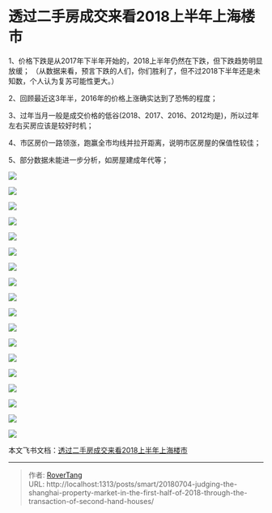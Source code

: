 # 透过二手房成交来看2018上半年上海楼市


1、价格下跌是从2017年下半年开始的，2018上半年仍然在下跌，但下跌趋势明显放缓； （从数据来看，预言下跌的人们，你们胜利了，但不过2018下半年还是未知数，个人认为复苏可能性更大。）

2、回顾最近这3年半，2016年的价格上涨确实达到了恐怖的程度；

3、过年当月一般是成交价格的低谷(2018、2017、2016、2012均是)，所以过年左右买房应该是较好时机；

4、市区房价一路领涨，跑赢全市均线并拉开距离，说明市区房屋的保值性较佳；

5、部分数据未能进一步分析，如房屋建成年代等；

![](assets/boxcnuyQfIdxl14kVNFqfKPWqdh.jpeg)

![](assets/boxcnTD2lPkhMpuxm7EONYgNAtf.jpeg)

![](assets/boxcnSAUmffxMtYIYDyg7xq9Z3w.jpeg)

![](assets/boxcncBdG3n00WJ5DNhRaaW0tMh.jpeg)

![](assets/boxcn66IBKOgYnDUprZH1BKrY5b.jpeg)

![](assets/boxcn6xnUxYuVEcdqLjehzc1OIf.jpeg)

![](assets/boxcn6n11vNrQ3Vq6OGYDGvjP1f.jpeg)

![](assets/boxcnQNZQaYStKVh2lPLfx5c1bg.jpeg)

![](assets/boxcn9q61Enhew3A7ceA1bQfMrb.jpeg)

![](assets/boxcnWbEld1Qv9HhrkRgxEEJ6Zb.jpeg)

![](assets/boxcn1Y7jZAUUXJ3dvgbIP5mHAg.jpeg)

![](assets/boxcnoDwcQ36eD8WCCDs9cBMQXg.jpeg)

![](assets/boxcnNjhcdLVaYflXabKfWOVwxw.jpeg)

![](assets/boxcncpmvS5ZJ8b9yDu9sGADx2b.jpeg)

![](assets/boxcnqpiHTDbQPBUwi4rnFGL1wZ.jpeg)

![](assets/boxcnbN7IpQBBQOKAmpo3jZxZ1b.jpeg)

![](assets/boxcnKKem6WOPRPnk5J3JudK2Tc.jpeg)

![](assets/boxcnEvAkbSxirwzKAGswSScnGB.jpeg)

本文飞书文档：[透过二手房成交来看2018上半年上海楼市](https://rovertang.feishu.cn/docx/doxcnCnrVxgz9Uq5JNcPqYtBAbd) 


---

> 作者: [RoverTang](https://rovertang.com)  
> URL: http://localhost:1313/posts/smart/20180704-judging-the-shanghai-property-market-in-the-first-half-of-2018-through-the-transaction-of-second-hand-houses/  

